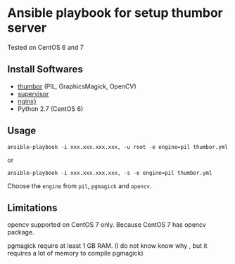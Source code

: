 # Ansible playbook for setup thumbor server

Tested on CentOS 6 and 7

## Install Softwares

* [thumbor](https://github.com/thumbor/thumbor ) (PIL, GraphicsMagick, OpenCV)
* [supervisor](http://supervisord.org/)
* [nginx}](http://nginx.org/)
* Python 2.7 (CentOS 6)

## Usage

```
ansible-playbook -i xxx.xxx.xxx.xxx, -u root -e engine=pil thumbor.yml
```

or

```
ansible-playbook -i xxx.xxx.xxx.xxx, -s -e engine=pil thumbor.yml
```

Choose the `engine` from `pil`, `pgmagick` and `opencv`.

## Limitations

opencv supported on CentOS 7 only. Because CentOS 7 has opencv package.

pgmagick require at least 1 GB RAM. (I do not know know why , but it requires a lot of memory to compile pgmagick)
